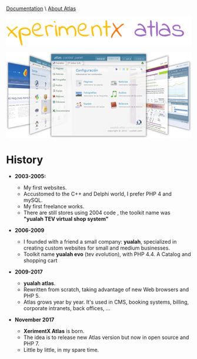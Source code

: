 [Documentation](README.md) 
\ [About Atlas](About.md)

![xperimentx atlas](images/atlas.png) 

<p align='center'>
    <img alt='yualah atlas' src='images/yualah-atlas.jpg' /> 
</p>


# History

* **2003-2005:** 
  * My first websites.
  * Accustomed to the C++ and Delphi world, I prefer PHP 4 and mySQL.
  * My first freelance works.
  * There are still stores using 2004 code , the toolkit name was **"yualah TEV virtual shop system"**

* **2006-2009**  
  * I founded with a friend a small company: **yualah**,  specialized in creating custom websites for small and medium businesses. 
  * Toolkit name **yualah evo** (tev *evo*lution), with PHP 4.4. A Catalog and shopping cart

* **2009-2017** 
  * **yualah atlas**.
  * Rewritten from scratch, taking advantage of new Web browsers and PHP 5.
  * Atlas grows year by year. It's used in CMS, booking systems, billing, corporate intranets, back offices, ...

* **November 2017** 
  * **XerimentX Atlas** is born.
  * The idea is to release new Atlas version but now in open source and PHP 7.
  * Little by little, in my spare time.
 